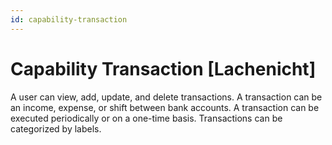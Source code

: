 ```yaml
---
id: capability-transaction
---
```


# Capability Transaction [Lachenicht]

A user can view, add, update, and delete transactions.
A transaction can be an income, expense, or shift between bank accounts.
A transaction can be executed periodically or on a one-time basis.
Transactions can be categorized by labels.
